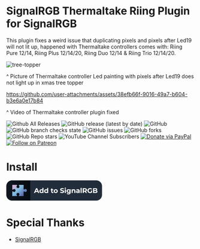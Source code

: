 # SignalRGB Thermaltake Riing Plugin for SignalRGB

This plugin fixes a weird issue that duplicating pixels and pixels after Led19 will not lit up, happened with Thermaltake controllers comes with: Riing Pure 12/14, Riing Plus 12/14/20, Riing Duo 12/14 & Riing Trio 12/14/20.

![tree-topper](https://github.com/user-attachments/assets/331d7503-baa1-47c3-a50f-8ef29956ad37)

^ Picture of Thermaltake controller Led painting with pixels after Led19 does not light up in xmas tree topper


https://github.com/user-attachments/assets/38efb66f-9016-49a7-b604-b3e6a0e17b84

^ Video of Thermaltake controller plugin fixed

![Github All Releases](https://img.shields.io/github/downloads/qiangqiang101/Thermaltake-Riing-Plugin-for-SignalRGB/total.svg)
![GitHub release (latest by date)](https://img.shields.io/github/v/release/qiangqiang101/Thermaltake-Riing-Plugin-for-SignalRGB)
![GitHub](https://img.shields.io/github/license/qiangqiang101/Thermaltake-Riing-Plugin-for-SignalRGB)
![GitHub branch checks state](https://img.shields.io/github/checks-status/qiangqiang101/Thermaltake-Riing-Plugin-for-SignalRGB/master)
![GitHub issues](https://img.shields.io/github/issues/qiangqiang101/Thermaltake-Riing-Plugin-for-SignalRGB)
![GitHub forks](https://img.shields.io/github/forks/qiangqiang101/Thermaltake-Riing-Plugin-for-SignalRGB?style=social)
![GitHub Repo stars](https://img.shields.io/github/stars/qiangqiang101/Thermaltake-Riing-Plugin-for-SignalRGB?style=social)
![YouTube Channel Subscribers](https://img.shields.io/youtube/channel/subscribers/UCAZlasvEy1euunP1M7nwj5Q?style=social)
[![Donate via PayPal](https://img.shields.io/badge/Donate-Paypal-brightgreen)](https://paypal.me/imnotmental)
[![Follow on Patreon](https://img.shields.io/badge/Donate-Patreon-orange)](https://www.patreon.com/imnotmental)

# Install
[![Click here to add this repo to SignalRGB](https://raw.githubusercontent.com/SRGBmods/QMK-Images/main/images/add-to-signalrgb.png)](https://srgbmods.net/s?p=addon/install?url=https://github.com/qiangqiang101/Thermaltake-Riing-Plugin-for-SignalRGB)

# Special Thanks
- [SignalRGB](https://signalrgb.com/download/)
  
